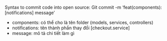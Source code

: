 Syntax to commit code into open source:
Git commit -m ‘feat(components): [notifications] message’
- components: có thể cho là tên folder (models, services, controllers)
- notifications: tên thành phần thay đổi [checkout.service]
- message: mô tả chi tiết làm gì
